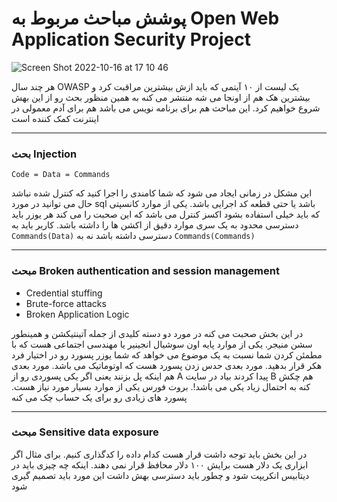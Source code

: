 # پوشش مباحث مربوط به Open Web Application Security Project


![Screen Shot 2022-10-16 at 17 10 46](https://user-images.githubusercontent.com/8413604/196038658-5cb36772-6955-432c-b4be-34e69dee86ab.png)

هر چند سال OWASP یک لیست از ۱۰ آیتمی که باید ازش بیشترین مراقبت کرد و بیشترین هک هم از اونجا می شه منتشر می کنه به همین منظور بحث رو از این بهش شروع خواهیم کرد. این مباحث هم برای برنامه نویس می باشد هم برای آدم معمولی در اینترنت کمک کننده است

---
### بحث Injection
```
Code = Data = Commands
```
این مشکل در زمانی ایجاد می شود که شما کامندی را اجرا کنید که کنترل شده نباشد حال می توانید در مورد sql باشد یا حتی قطعه کد اجرایی باشد. یکی از موارد کانسپتی که باید خیلی استفاده بشود اکسز کنترل می باشد که این صحبت را می کند هر یوزر باید دسترسی محدود به یک سری موارد دقیق از اکشن ها را داشته باشد.
کاربر باید به `Commands(Data)` دسترسی داشته باشد نه به `Commands(Commands)` ‍ 

---
### مبحث Broken authentication and session management
- Credential stuffing
- Brute-force attacks
- Broken Application Logic

در این بخش صحبت می کنه در مورد دو دسته کلیدی از جمله آتینتیکشن و همینطور سشن منیجر. یکی از موارد پایه اون سوشیال انجینیر یا مهندسی اجتماعی هست که با مطمئن کردن شما نسبت به یک موضوع می خواهد که شما یوزر پسورد رو در اختیار فرد هکر قرار بدهید. مورد بعدی حدس زدن پسورد هست که اوتوماتیک می باشد. مورد بعدی هم اینکه پل بزنند یعنی اگر یکی پسوردی رو از A پیدا کردند بیاد در سایت B هم چکش کنه به احتمال زیاد یکی می باشد!.
بروت فورس یکی از موارد بسیار مورد نیاز هست. پسورد های زیادی رو برای یک حساب چک می کنه

---
### مبحث Sensitive data exposure

در این بخش باید توجه داشت قرار هست کدام داده را کدگذاری کنیم. برای مثال اگر ابزاری یک دلار هست برایش ۱۰۰ دلار محافظ قرار نمی دهند. اینکه چه چیزی باید در دیتابیس انکریپت شود و چطور باید دسترسی بهش داشت این مورد باید تصمیم گیری شود
